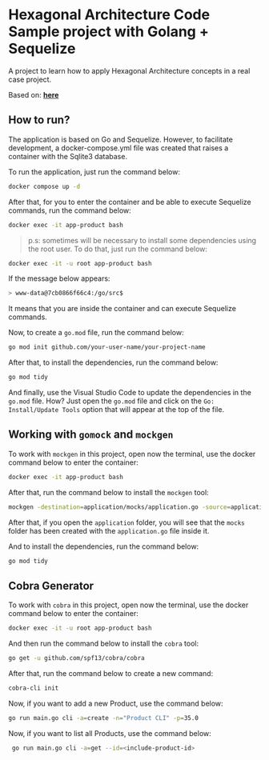 # Hexagonal Architecture Code Sample project with Golang + Sequelize

A project to learn how to apply Hexagonal Architecture concepts in a real case project.

Based on: **[here](https://github.com/codeedu/fc2-arquitetura-hexagonal)**

## How to run?

The application is based on Go and Sequelize. However, to facilitate development, a docker-compose.yml file was created that raises a container with the Sqlite3 database.

To run the application, just run the command below:

```bash
docker compose up -d
```

After that, for you to enter the container and be able to execute Sequelize commands, run the command below:

```bash
docker exec -it app-product bash
```

> p.s: sometimes will be necessary to install some dependencies using the root user. To do that, just run the command below:

```bash
docker exec -it -u root app-product bash
```

If the message below appears:

```bash
> www-data@7cb0866f66c4:/go/src$
```

It means that you are inside the container and can execute Sequelize commands.

Now, to create a `go.mod` file, run the command below:

```bash
go mod init github.com/your-user-name/your-project-name
```

After that, to install the dependencies, run the command below:

```bash
go mod tidy
```

And finally, use the Visual Studio Code to update the dependencies in the `go.mod` file. How? Just open the `go.mod` file and click on the `Go: Install/Update Tools` option that will appear at the top of the file.

## Working with `gomock` and `mockgen`

To work with `mockgen` in this project, open now the terminal, use the docker command below to enter the container:

```bash
docker exec -it app-product bash
```

After that, run the command below to install the `mockgen` tool:

```bash
mockgen -destination=application/mocks/application.go -source=application/product.go application
```

After that, if you open the `application` folder, you will see that the `mocks` folder has been created with the `application.go` file inside it.

And to install the dependencies, run the command below:

```bash
go mod tidy
```

## Cobra Generator

To work with `cobra` in this project, open now the terminal, use the docker command below to enter the container:

```bash
docker exec -it -u root app-product bash
```

And then run the command below to install the `cobra` tool:

```bash
go get -u github.com/spf13/cobra/cobra
```

After that, run the command below to create a new command:

```bash
cobra-cli init
```

Now, if you want to add a new Product, use the command below:

```bash
go run main.go cli -a=create -n="Product CLI" -p=35.0
```

Now, if you want to list all Products, use the command below:

```bash
 go run main.go cli -a=get --id=<include-product-id>
```


